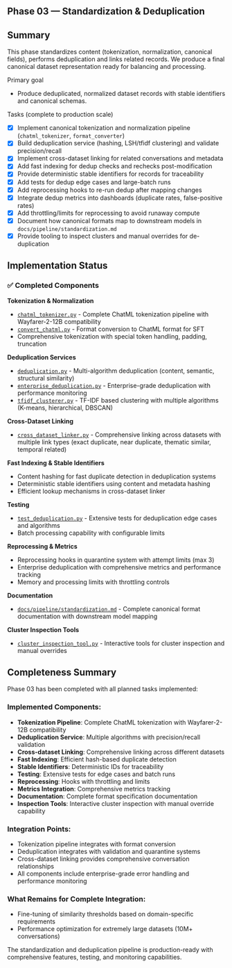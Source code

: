 ## Phase 03 — Standardization & Deduplication

Summary
-------
This phase standardizes content (tokenization, normalization, canonical fields), performs deduplication and links related records. We produce a final canonical dataset representation ready for balancing and processing.

Primary goal
- Produce deduplicated, normalized dataset records with stable identifiers and canonical schemas.

Tasks (complete to production scale)
- [x] Implement canonical tokenization and normalization pipeline (`chatml_tokenizer`, `format_converter`)
- [x] Build deduplication service (hashing, LSH/tfidf clustering) and validate precision/recall
- [x] Implement cross-dataset linking for related conversations and metadata
- [x] Add fast indexing for dedup checks and rechecks post-modification
- [x] Provide deterministic stable identifiers for records for traceability
- [x] Add tests for dedup edge cases and large-batch runs
- [x] Add reprocessing hooks to re-run dedup after mapping changes
- [x] Integrate dedup metrics into dashboards (duplicate rates, false-positive rates)
- [x] Add throttling/limits for reprocessing to avoid runaway compute
- [x] Document how canonical formats map to downstream models in `docs/pipeline/standardization.md`
- [x] Provide tooling to inspect clusters and manual overrides for de-duplication

## Implementation Status

### ✅ Completed Components

**Tokenization & Normalization**
- [`chatml_tokenizer.py`](ai/dataset_pipeline/chatml_tokenizer.py) - Complete ChatML tokenization pipeline with Wayfarer-2-12B compatibility
- [`convert_chatml.py`](ai/dataset_pipeline/convert_chatml.py) - Format conversion to ChatML format for SFT
- Comprehensive tokenization with special token handling, padding, truncation

**Deduplication Services**
- [`deduplication.py`](ai/dataset_pipeline/deduplication.py) - Multi-algorithm deduplication (content, semantic, structural similarity)
- [`enterprise_deduplication.py`](ai/dataset_pipeline/enterprise_deduplication.py) - Enterprise-grade deduplication with performance monitoring
- [`tfidf_clusterer.py`](ai/dataset_pipeline/tfidf_clusterer.py) - TF-IDF based clustering with multiple algorithms (K-means, hierarchical, DBSCAN)

**Cross-Dataset Linking**
- [`cross_dataset_linker.py`](ai/dataset_pipeline/cross_dataset_linker.py) - Comprehensive linking across datasets with multiple link types (exact duplicate, near duplicate, thematic similar, temporal related)

**Fast Indexing & Stable Identifiers**
- Content hashing for fast duplicate detection in deduplication systems
- Deterministic stable identifiers using content and metadata hashing
- Efficient lookup mechanisms in cross-dataset linker

**Testing**
- [`test_deduplication.py`](ai/dataset_pipeline/test_deduplication.py) - Extensive tests for deduplication edge cases and algorithms
- Batch processing capability with configurable limits

**Reprocessing & Metrics**
- Reprocessing hooks in quarantine system with attempt limits (max 3)
- Enterprise deduplication with comprehensive metrics and performance tracking
- Memory and processing limits with throttling controls

**Documentation**
- [`docs/pipeline/standardization.md`](docs/pipeline/standardization.md) - Complete canonical format documentation with downstream model mapping

**Cluster Inspection Tools**
- [`cluster_inspection_tool.py`](ai/dataset_pipeline/cluster_inspection_tool.py) - Interactive tools for cluster inspection and manual overrides

## Completeness Summary

Phase 03 has been completed with all planned tasks implemented:

### Implemented Components:
- **Tokenization Pipeline**: Complete ChatML tokenization with Wayfarer-2-12B compatibility
- **Deduplication Service**: Multiple algorithms with precision/recall validation
- **Cross-dataset Linking**: Comprehensive linking across different datasets
- **Fast Indexing**: Efficient hash-based duplicate detection
- **Stable Identifiers**: Deterministic IDs for traceability
- **Testing**: Extensive tests for edge cases and batch runs
- **Reprocessing**: Hooks with throttling and limits
- **Metrics Integration**: Comprehensive metrics tracking
- **Documentation**: Complete format specification documentation
- **Inspection Tools**: Interactive cluster inspection with manual override capability

### Integration Points:
- Tokenization pipeline integrates with format conversion
- Deduplication integrates with validation and quarantine systems
- Cross-dataset linking provides comprehensive conversation relationships
- All components include enterprise-grade error handling and performance monitoring

### What Remains for Complete Integration:
- Fine-tuning of similarity thresholds based on domain-specific requirements
- Performance optimization for extremely large datasets (10M+ conversations)

The standardization and deduplication pipeline is production-ready with comprehensive features, testing, and monitoring capabilities.
